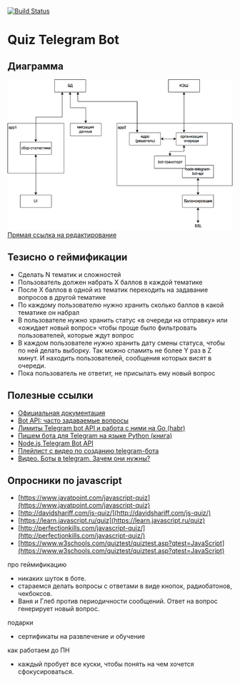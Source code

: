 [![Build Status](https://travis-ci.org/justVitalius/quiz-telegram-bot.svg?branch=master)](https://travis-ci.org/justVitalius/quiz-telegram-bot)
# Quiz Telegram Bot

## Диаграмма 
![bot architecture](./docs/quiz-telegram-bot-architecture.png)
[Прямая ссылка на редактирование](https://www.draw.io/#G1xTVMxWpaF0GJBOxuXjc8B2q7-aZmQC2e)

## Тезисно о геймификации
- Сделать N тематик и сложностей
- Пользователь должен набрать X баллов в каждой тематике
- После X баллов в одной из тематик переходить на задавание вопросов в другой тематике
- По каждому пользователю нужно хранить сколько баллов в какой тематике он набрал
- В пользователе нужно хранить статус «в очереди на отправку» или «ожидает новый вопрос» чтобы проще было фильтровать пользователей, которые ждут вопрос
- В каждом пользователе нужно хранить дату смены статуса, чтобы по ней делать выборку. Так можно спамить не более Y раз в Z минут. И находить пользователей, сообщения которых висят в очереди.
- Пока пользователь не ответит, не присылать ему новый вопрос

## Полезные ссылки
- [Официальная документация](https://core.telegram.org/bots/api)
- [Bot API: часто задаваемые вопросы](https://tlgrm.ru/docs/bots/faq)
- [Лимиты Telegram bot API и работа с ними на Go (habr)](https://habrahabr.ru/post/317666/)
- [Пишем бота для Telegram на языке Python (книга)](https://www.gitbook.com/book/groosha/telegram-bot-lessons/details)
- [Node.js Telegram Bot API](https://github.com/yagop/node-telegram-bot-api)
- [Плейлист с видео по созданию telegram-бота](https://www.youtube.com/watch?v=5_BnZQENB2g&list=PLD-piGJ3Dtl3zlRzM4kyWgjHAZv_HDvHH)
- [Видео. Боты в telegram. Зачем они нужны?](https://www.youtube.com/watch?v=_HLbYEEUCtk&t=903s)

## Опросники по javascript
- [https://www.javatpoint.com/javascript-quiz](https://www.javatpoint.com/javascript-quiz)
- [http://davidshariff.com/js-quiz/](http://davidshariff.com/js-quiz/)
- [https://learn.javascript.ru/quiz](https://learn.javascript.ru/quiz)
- [http://perfectionkills.com/javascript-quiz/](http://perfectionkills.com/javascript-quiz/)
- [https://www.w3schools.com/quiztest/quiztest.asp?qtest=JavaScript](https://www.w3schools.com/quiztest/quiztest.asp?qtest=JavaScript)

про геймификацию
- никаких шуток в боте.
- стараемся делать вопросы с ответами в виде кнопок, радиобатонов, чекбоксов.
- Ваня и Глеб против периодичности сообщений. Ответ на вопрос генерирует новый вопрос.

подарки
- сертификаты на развлечение и обучение

как работаем до ПН
- каждый пробует все куски, чтобы понять на чем хочется сфокусироваться.

